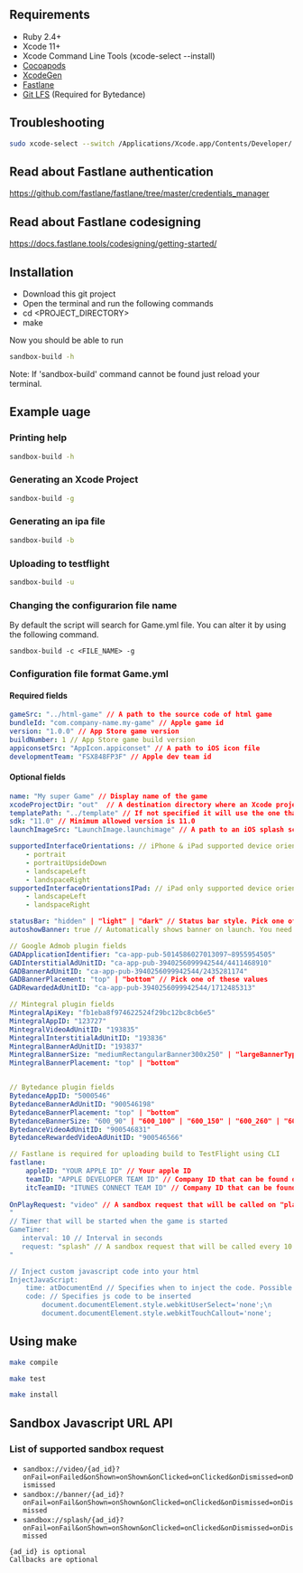 
## Requirements
- Ruby 2.4+
- Xcode 11+
- Xcode Command Line Tools (xcode-select --install)
- [Cocoapods](https://cocoapods.org/)
- [XcodeGen](https://github.com/yonaskolb/XcodeGen)
- [Fastlane](https://fastlane.tools/)
- [Git LFS](https://git-lfs.github.com/) (Required for Bytedance)

## Troubleshooting
``` sh
sudo xcode-select --switch /Applications/Xcode.app/Contents/Developer/
```

## Read about Fastlane authentication
https://github.com/fastlane/fastlane/tree/master/credentials_manager

## Read about Fastlane codesigning
https://docs.fastlane.tools/codesigning/getting-started/

## Installation
- Download this git project
- Open the terminal and run the following commands
- cd <PROJECT_DIRECTORY>
- make

Now you should be able to run 
``` sh
sandbox-build -h
```
Note: If 'sandbox-build' command cannot be found just reload your terminal.

## Example uage
### Printing help
``` sh
sandbox-build -h
```
### Generating an Xcode Project
``` sh
sandbox-build -g
```

### Generating an ipa file
``` sh
sandbox-build -b
```

### Uploading to testflight
``` sh
sandbox-build -u
```

### Changing the configurarion file name
By default the script will search for Game.yml file. You can alter it by using the following command.
```
sandbox-build -c <FILE_NAME> -g
```

### Configuration file format Game.yml
#### Required fields
```yml
gameSrc: "../html-game" // A path to the source code of html game
bundleId: "com.company-name.my-game" // Apple game id 
version: "1.0.0" // App Store game version
buildNumber: 1 // App Store game build version
appiconsetSrc: "AppIcon.appiconset" // A path to iOS icon file
developmentTeam: "FSX848FP3F" // Apple dev team id
```

#### Optional fields
```yml
name: "My super Game" // Display name of the game
xcodeProjectDir: "out"  // A destination directory where an Xcode project wil be generated. But default it is "out"
templatePath: "../template" // If not specified it will use the one that was installed during "make install" or "make"
sdk: "11.0" // Minimum allowed version is 11.0
launchImageSrc: "LaunchImage.launchimage" // A path to an iOS splash screen image set

supportedInterfaceOrientations: // iPhone & iPad supported device orientation
    - portrait
    - portraitUpsideDown
    - landscapeLeft
    - landspaceRight
supportedInterfaceOrientationsIPad: // iPad only supported device orientation (Overwrites supportedInterfaceOrientations)
    - landscapeLeft
    - landspaceRight

statusBar: "hidden" | "light" | "dark" // Status bar style. Pick one of these values
autoshowBanner: true // Automatically shows banner on launch. You need to have only one active ad banner id, otherwise it will use the first it finds.

// Google Admob plugin fields
GADApplicationIdentifier: "ca-app-pub-5014586027013097~8955954505"
GADInterstitialAdUnitID: "ca-app-pub-3940256099942544/4411468910"
GADBannerAdUnitID: "ca-app-pub-3940256099942544/2435281174"
GADBannerPlacement: "top" | "bottom" // Pick one of these values
GADRewardedAdUnitID: "ca-app-pub-3940256099942544/1712485313"

// Mintegral plugin fields
MintegralApiKey: "fb1eba8f974622524f29bc12bc8cb6e5"
MintegralAppID: "123727"
MintegralVideoAdUnitID: "193835"
MintegralInterstitialAdUnitID: "193836"
MintegralBannerAdUnitID: "193837"
MintegralBannerSize: "mediumRectangularBanner300x250" | "largeBannerType320x90" | "smartBannerType" | "standardBannerType320x50" // Pick one of these values
MintegralBannerPlacement: "top" | "bottom"


// Bytedance plugin fields
BytedanceAppID: "5000546"
BytedanceBannerAdUnitID: "900546198"
BytedanceBannerPlacement: "top" | "bottom"
BytedanceBannerSize: "600_90" | "600_100" | "600_150" | "600_260" | "600_286" | "600_300" | "600_388" | "600_400" // Pick one of these values
BytedanceVideoAdUnitID: "900546831"
BytedanceRewardedVideoAdUnitID: "900546566"

// Fastlane is required for uploading build to TestFlight using CLI
fastlane:
    appleID: "YOUR APPLE ID" // Your apple ID
    teamID: "APPLE DEVELOPER TEAM ID" // Company ID that can be found on https://developer.apple.com
    itcTeamID: "ITUNES CONNECT TEAM ID" // Company ID that can be found on https://itunesconnect.apple.com/
    
OnPlayRequest: "video" // A sandbox request that will be called on "play". It is equivalent to "sandbox://video 
"
// Timer that will be started when the game is started
GameTimer:
   interval: 10 // Interval in seconds
   request: "splash" // A sandbox request that will be called every 10 seconds. It is equivalent to "sandbox://splash 
"

// Inject custom javascript code into your html
InjectJavaScript:
    time: atDocumentEnd // Specifies when to inject the code. Possible options: atDocumentStart or atDocumentEnd(preferred) . 
    code: // Specifies js code to be inserted
        document.documentElement.style.webkitUserSelect='none';\n
        document.documentElement.style.webkitTouchCallout='none';

```

## Using make
```sh
make compile
```
```sh
make test
```
```sh
make install
```

## Sandbox Javascript URL API
### List of supported sandbox request
- ```sandbox://video/{ad_id}?onFail=onFailed&onShown=onShown&onClicked=onClicked&onDismissed=onDismissed```
- ```sandbox://banner/{ad_id}?onFail=onFail&onShown=onShown&onClicked=onClicked&onDismissed=onDismissed```
- ```sandbox://splash/{ad_id}?onFail=onFail&onShown=onShown&onClicked=onClicked&onDismissed=onDismissed```
```
{ad_id} is optional
Callbacks are optional
```

